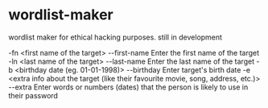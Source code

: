 # wordlist-maker
wordlist maker for ethical hacking purposes. still in development


-fn <first name of the target\>  --first-name    Enter the first name of the target
-ln <last name of the target\>  --last-name    Enter the last name of the target
-b <birthday date (eg. 01-01-1998\)\>  --birthday    Enter target's birth date
-e <extra info about the target (like their favourite movie, song, address, etc.\)\>  --extra    Enter words or numbers (dates\) that the person is likely to use in their password

